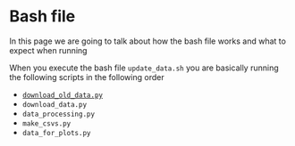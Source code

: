 # Bash file

In this page we are going to talk about how the bash file works and what to expect when running

When you execute the bash file `update_data.sh` you are basically running the following scripts in the following order

* [`download_old_data.py`](download-old-data)
* `download_data.py`
* `data_processing.py`
* `make_csvs.py`
* `data_for_plots.py`







